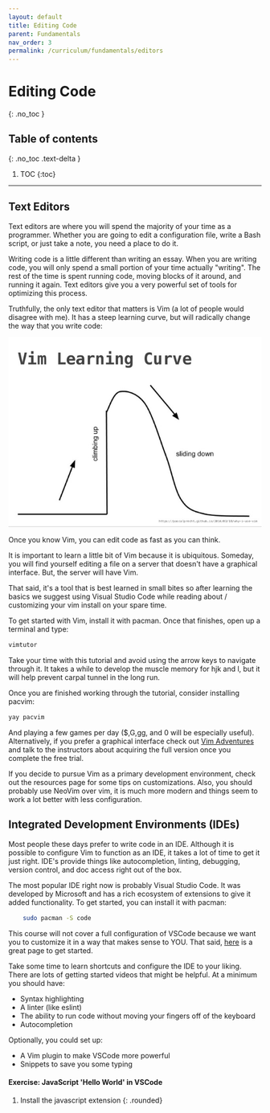 ```yaml
---
layout: default
title: Editing Code
parent: Fundamentals
nav_order: 3
permalink: /curriculum/fundamentals/editors
---
```


# Editing Code
{: .no_toc }

## Table of contents
{: .no_toc .text-delta }

1. TOC
{:toc}

---

## Text Editors

Text editors are where you will spend the majority of your time as a
programmer. Whether you are going to edit a configuration file, write a Bash
script, or just take a note, you need a place to do it.

Writing code is a little different than writing an essay. When you are writing
code, you will only spend a small portion of your time actually "writing". The
rest of the time is spent running code, moving blocks of it around, and running
it again. Text editors give you a very powerful set of tools for optimizing
this process.

Truthfully, the only text editor that matters is Vim (a lot of people would
disagree with me). It has a steep learning curve, but will radically change the
way that you write code:

![](../../../../assets/images/fundamentals/editors/vimlearningcurve.jpg)

Once you know Vim, you can edit code as fast as you can think.

It is important to learn a little bit of Vim because it is ubiquitous. Someday,
you will find yourself editing a file on a server that doesn't have a graphical
interface. But, the server will have Vim.

That said, it's a tool that is best learned in small bites so after learning
the basics we suggest using Visual Studio Code while reading about /
customizing your vim install on your spare time.

To get started with Vim, install it with pacman. Once that finishes, open up a
terminal and type:

```bash
vimtutor
```

Take your time with this tutorial and avoid using the arrow keys to navigate
through it. It takes a while to develop the muscle memory for hjk and l, but it
will help prevent carpal tunnel in the long run.

Once you are finished working through the tutorial, consider installing pacvim:

```bash
yay pacvim
```

And playing a few games per day (\$,G,gg, and 0 will be especially useful).
Alternatively, if you prefer a graphical interface check out [Vim
Adventures](https://vim-adventures.com/) and talk to the instructors about
acquiring the full version once you complete the free trial.

If you decide to pursue Vim as a primary development environment, check out the
resources page for some tips on customizations. Also, you should probably use
NeoVim over vim, it is much more modern and things seem to work a lot better
with less configuration.

## Integrated Development Environments (IDEs)

Most people these days prefer to write code in an IDE. Although it is possible
to configure Vim to function as an IDE, it takes a lot of time to get it just
right. IDE's provide things like autocompletion, linting, debugging, version control,
and doc access right out of the box.

The most popular IDE right now is probably Visual Studio Code. It was developed
by Microsoft and has a rich ecosystem of extensions to give it added functionality.
To get started, you can install it with pacman:

```bash
    sudo pacman -S code
```

This course will not cover a full configuration of VSCode because we want you
to customize it in a way that makes sense to YOU. That said,
[here](https://code.visualstudio.com/Docs) is a great page to get started.

Take some time to learn shortcuts and configure the IDE to your liking. There
are lots of getting started videos that might be helpful. At a minimum you
should have:

- Syntax highlighting
- A linter (like eslint)
- The ability to run code without moving your fingers off of the keyboard
- Autocompletion

Optionally, you could set up:

- A Vim plugin to make VSCode more powerful
- Snippets to save you some typing

#### Exercise: JavaScript 'Hello World' in VSCode
1. Install the javascript extension
{: .rounded}
